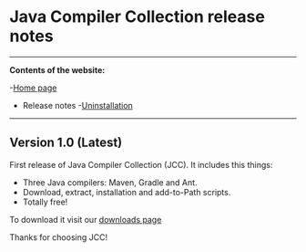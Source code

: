 # Java Compiler Collection release notes

---
**Contents of the website:**

 -[Home page](..)
 -   Release notes
 -[Uninstallation](../uninstallation)
 
---

## Version 1.0 (Latest)

First release of Java Compiler Collection (JCC). It includes this things:

-   Three Java compilers: Maven, Gradle and Ant.
-   Download, extract, installation and add-to-Path scripts.
-   Totally free!

To download it visit our [downloads page](../#download-java-compiler-collection)

Thanks for choosing JCC!
